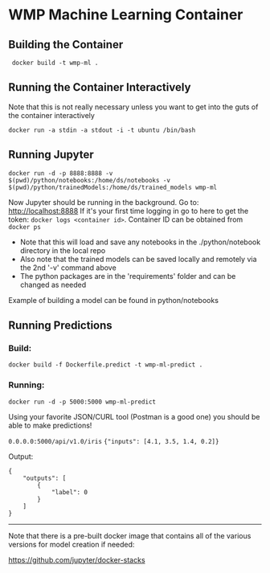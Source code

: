# WMP Machine Learning Container



## Building the Container

``` docker build -t wmp-ml .```

## Running the Container Interactively

Note that this is not really necessary unless you want to get into the guts of the container interactively

```docker run -a stdin -a stdout -i -t ubuntu /bin/bash```

## Running Jupyter

```docker run -d -p 8888:8888 -v $(pwd)/python/notebooks:/home/ds/notebooks -v $(pwd)/python/trainedModels:/home/ds/trained_models wmp-ml```

Now Jupyter should be running in the background. Go to:
<http://localhost:8888>
If it's your first time logging in go to here to get the token:
```docker logs <container id>```. Container ID can be obtained from ```docker ps```

* Note that this will load and save any notebooks in the ./python/notebook directory in the local repo
* Also note that the trained models can be saved locally and remotely via the 2nd '-v' command above
* The python packages are in the 'requirements' folder and can be changed as needed


Example of building a model can be found in python/notebooks


## Running Predictions
### Build:
```docker build -f Dockerfile.predict -t wmp-ml-predict .```

### Running:

```docker run -d -p 5000:5000 wmp-ml-predict```

Using your favorite JSON/CURL tool (Postman is a good one) you should be able to make predictions!

```0.0.0.0:5000/api/v1.0/iris```
```{"inputs": [4.1, 3.5, 1.4, 0.2]}```

Output:

``` 
{
    "outputs": [
        {
            "label": 0
        }
    ]
}
```
_____________

Note that there is a pre-built docker image that contains all of the various versions for model creation if needed:

<https://github.com/jupyter/docker-stacks>


